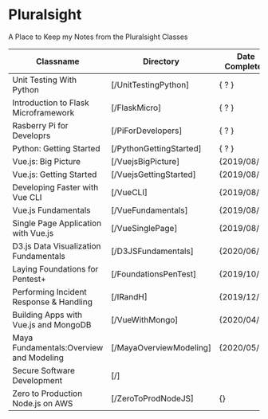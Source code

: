 # Pluralsight
A Place to Keep my Notes from the Pluralsight Classes

| Classname                               | Directory                         | Date Completed |
| --------------------------------------- | --------------------------------- | -------------- |
| Unit Testing With Python                | [/UnitTestingPython]              |  { ? }         |
| Introduction to Flask Microframework    | [/FlaskMicro]                     |  { ? }         |
| Rasberry Pi for Developrs               | [/PiForDevelopers]                |  { ? }         |
| Python: Getting Started                 | [/PythonGettingStarted]           |  { ? }         |
| Vue.js: Big Picture                     | [/VuejsBigPicture]                |  {2019/08/12}  |
| Vue.js: Getting Started                 | [/VuejsGettingStarted]            |  {2019/08/15}  |
| Developing Faster with Vue CLI          | [/VueCLI]                         |  {2019/08/18}  |
| Vue.js Fundamentals                     | [/VueFundamentals]                |  {2019/08/22}  |
| Single Page Application with Vue.js     | [/VueSinglePage]                  |  {2019/08/24}  |
| D3.js Data Visualization Fundamentals   | [/D3JSFundamentals]               |  {2020/06/10}  |
| Laying Foundations for Pentest+         | [/FoundationsPenTest]             |  {2019/10/02}  |
| Performing Incident Response & Handling | [/IRandH]                         |  {2019/12/03}  |
| Building Apps with Vue.js and MongoDB   | [/VueWithMongo]                   |  {2020/04/30}  |
| Maya Fundamentals:Overview and Modeling | [/MayaOverviewModeling]           |  {2020/05/22}  |
| Secure Software Development             | [/]                               |                |
| Zero to Production Node.js on AWS       | [/ZeroToProdNodeJS]               |       {}       |
